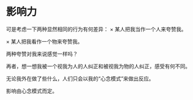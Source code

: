 # 影响力

可是考虑一下两种显然相同的行为有何差异：
× 某人把我当作一个人来夸赞我。

× 某人把我看作一个物来夸赞我。

两种夸赞对我来说感觉一样吗？

再者，想一想我被一个视我为人的人纠正和被视我为物的人纠正，感受有何不同。

无论我外在做了些什么，人们只会以我的“心念模式”来做出反应。

影响由心念模式而定。